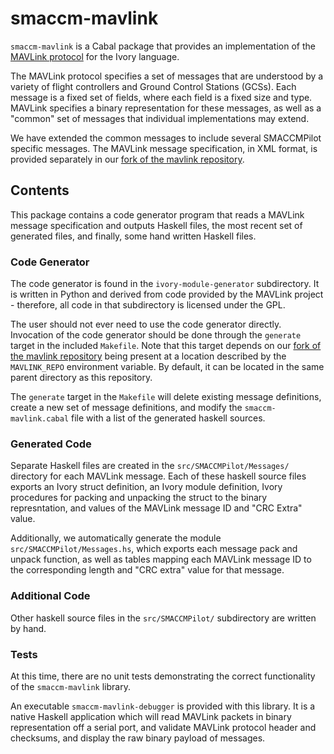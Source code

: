 
# smaccm-mavlink

`smaccm-mavlink` is a Cabal package that provides an implementation of the
[MAVLink protocol][mavlink] for the Ivory language.

[mavlink]: http://qgroundcontrol.org/mavlink/start

The MAVLink protocol specifies a set of messages that are understood by a
variety of flight controllers and Ground Control Stations (GCSs). Each message
is a fixed set of fields, where each field is a fixed size and type.
MAVLink specifies a binary representation for these messages, as well as a
"common" set of messages that individual implementations may extend.

We have extended the common messages to include several SMACCMPilot specific
messages. The MAVLink message specification, in XML format, is provided
separately in our [fork of the mavlink repository][mavlink-fork].

[mavlink-fork]: https://github.com/galoisinc/mavlink

## Contents

This package contains a code generator program that reads a MAVLink message
specification and outputs Haskell files, the most recent set of generated
files, and finally, some hand written Haskell files.

### Code Generator

The code generator is found in the `ivory-module-generator` subdirectory. It is
written in Python and derived from code provided by the MAVLink project -
therefore, all code in that subdirectory is licensed under the GPL.

The user should not ever need to use the code generator directly. Invocation of
the code generator should be done through the `generate` target in the included
`Makefile`. Note that this target depends on our [fork of the mavlink
repository][mavlink-fork] being present at a location described by the
`MAVLINK_REPO` environment variable. By default, it can be located in the same
parent directory as this repository.

The `generate` target in the `Makefile` will delete existing message
definitions, create a new set of message definitions, and modify the
`smaccm-mavlink.cabal` file with a list of the generated haskell sources.

### Generated Code

Separate Haskell files are created in the `src/SMACCMPilot/Messages/` directory
for each MAVLink message.  Each of these haskell source files exports an Ivory
struct definition, an Ivory module definition, Ivory procedures for packing and
unpacking the struct to the binary represntation, and values of the MAVLink
message ID and "CRC Extra" value.

Additionally, we automatically generate the module
`src/SMACCMPilot/Messages.hs`, which exports each message pack and unpack
function, as well as tables mapping each MAVLink message ID to the corresponding
length and "CRC extra" value for that message.

### Additional Code

Other haskell source files in the `src/SMACCMPilot/` subdirectory are written by
hand.

### Tests

At this time, there are no unit tests demonstrating the correct functionality of
the `smaccm-mavlink` library.

An executable `smaccm-mavlink-debugger` is provided with this library. It is a
native Haskell application which will read MAVLink packets in binary
representation off a serial port, and validate MAVLink protocol header and
checksums, and display the raw binary payload of messages.



